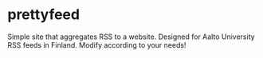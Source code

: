 prettyfeed
==========

Simple site that aggregates RSS to a website. Designed for Aalto University RSS feeds in Finland. 
Modify according to your needs!
